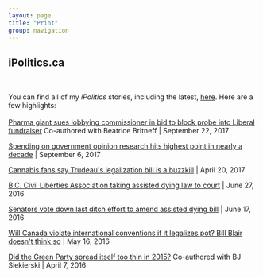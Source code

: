 ```yaml
---
layout: page
title: "Print"
group: navigation
---
```


<h2>iPolitics.ca</h2>
<br>

You can find all of my <i>iPolitics</i> stories, including the latest, <a href="http://ipolitics.ca/author/kyle-duggan/">here</a>. Here are a few highlights:
<br>
<br>
<a href="http://ipolitics.ca/2017/09/22/pharma-giant-sues-lobbying-commissioner-in-bid-to-block-probe-into-liberal-fundraiser/">Pharma giant sues lobbying commissioner in bid to block probe into Liberal fundraiser</a> Co-authored with Beatrice Britneff | September 22, 2017
<br>

<a href="http://ipolitics.ca/2017/09/06/spending-on-government-opinion-research-hits-highest-point-in-nearly-a-decade/">Spending on government opinion research hits highest point in nearly a decade</a> | September 6, 2017
<br>

<a href="http://ipolitics.ca/2017/04/20/cannabis-fans-say-trudeaus-legalization-bill-is-a-bummer/">Cannabis fans say Trudeau's legalization bill is a buzzkill</a> | April 20, 2017
<br>

<a href="http://ipolitics.ca/2016/06/27/b-c-civil-liberties-association-taking-assisted-dying-law-to-court/">B.C. Civil Liberties Association taking assisted dying law to court</a> | June 27, 2016
<br>

<a href="http://ipolitics.ca/2016/06/17/senators-vote-down-last-ditch-effort-to-amend-assisted-dying-bill/">Senators vote down last ditch effort to amend assisted dying bill</a> | June 17, 2016
<br>

<a href="https://ipolitics.ca/2016/05/16/will-canada-violate-international-conventions-if-it-legalizes-pot-bill-blair-doesnt-think-so/">Will Canada violate international conventions if it legalizes pot? Bill Blair doesn't think so</a> | May 16, 2016
<br>

<a href="http://ipolitics.ca/2016/04/07/did-the-green-party-spread-itself-too-thin-in-2015/">Did the Green Party spread itself too thin in 2015?</a> Co-authored with BJ Siekierski | April 7, 2016
<br>
